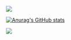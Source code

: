 <img src="https://capsule-render.vercel.app/api?type=waving&color=timeGradient&height=270&section=header&text=✨ Gardenii's Github ✨&fontSize=60&fontAlignY=40&animation=fadeIn" />

[![Anurag's GitHub stats](https://github-readme-stats.vercel.app/api?username=jwc406&hide=stars,issues&show_icons=true)](https://github.com/anuraghazra/github-readme-stats)

<a href="https://github.com/jwc406"><img src="https://hits.seeyoufarm.com/api/count/incr/badge.svg?url=https%3A%2F%2Fgithub.com%2Fseondal&count_bg=%23000000&title_bg=%23000000&icon=github.svg&icon_color=%23E7E7E7&title=GitHub&edge_flat=false)"/></a>

<!--
**jwc406/jwc406** is a ✨ _special_ ✨ repository because its `README.md` (this file) appears on your GitHub profile.
Here are some ideas to get you started:

- 🔭 I’m currently working on ...
- 🌱 I’m currently learning ...
- 👯 I’m looking to collaborate on ...
- 🤔 I’m looking for help with ...
- 💬 Ask me about ...
- 📫 How to reach me: ...
- 😄 Pronouns: ...
- ⚡ Fun fact: ...
-->

